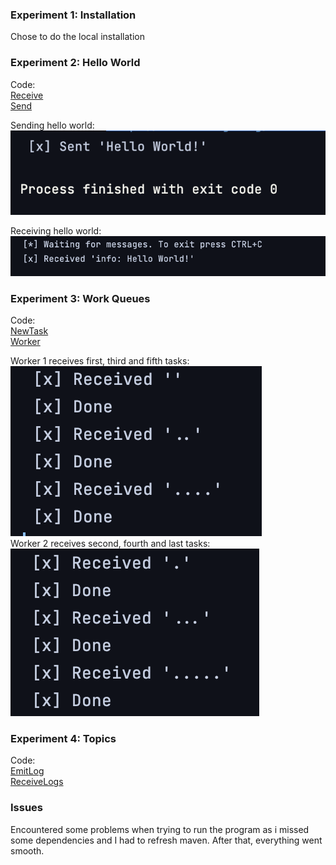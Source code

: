 ### Experiment 1: Installation
Chose to do the local installation

### Experiment 2: Hello World
Code: 
<br>
[Receive](https://github.com/vetlemknutsen/DAT250_RabbitMQ/blob/main/src/main/java/org/example/hello_world/Recv.java)
<br>
[Send](https://github.com/vetlemknutsen/DAT250_RabbitMQ/blob/main/src/main/java/org/example/hello_world/Send.java)


Sending hello world: 
<br>
![](images/sent_hello.png)
<br>

Receiving hello world: 
![](images/receive_hello.png)


### Experiment 3: Work Queues
Code: 
<br>
[NewTask](https://github.com/vetlemknutsen/DAT250_RabbitMQ/blob/main/src/main/java/org/example/work_queues/NewTask.java)
<br>
[Worker](https://github.com/vetlemknutsen/DAT250_RabbitMQ/blob/main/src/main/java/org/example/work_queues/Worker.java)

Worker 1 receives first, third and fifth tasks:
<br>
![](images/worker2.png)
<br>
Worker 2 receives second, fourth and last tasks:
<br>
![](images/worker1.png)


### Experiment 4: Topics
Code: 
<br>
[EmitLog](https://github.com/vetlemknutsen/DAT250_RabbitMQ/blob/main/src/main/java/org/example/topics/EmitLog.java)
<br>
[ReceiveLogs](https://github.com/vetlemknutsen/DAT250_RabbitMQ/blob/main/src/main/java/org/example/topics/ReceiveLogs.java)



### Issues
Encountered some problems when trying to run the program as i missed
some dependencies and I had to refresh maven. After that, everything went smooth. 